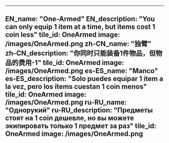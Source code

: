 ---

EN_name: "One-Armed"
EN_description: "You can only equip 1 item at a time, but items cost 1 coin less"
tile_id: OneArmed
image: /images/OneArmed.png
zh-CN_name: "独臂"
zh-CN_description: "你同时只能装备1件物品，但物品的费用-1"
tile_id: OneArmed
image: /images/OneArmed.png
es-ES_name: "Manco"
es-ES_description: "Solo puedes equipar 1 ítem a la vez, pero los ítems cuestan 1 coin menos"
tile_id: OneArmed
image: /images/OneArmed.png
ru-RU_name: "Однорукий"
ru-RU_description: "Предметы стоят на 1 coin дешевле, но вы можете экипировать только 1 предмет за раз"
tile_id: OneArmed
image: /images/OneArmed.png
---